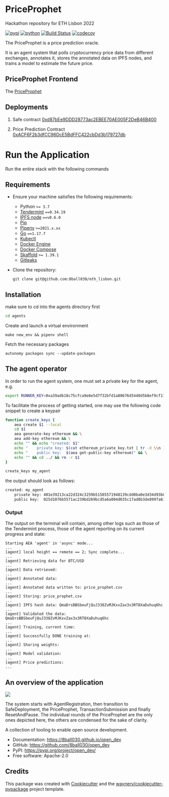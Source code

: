 # PriceProphet
Hackathon repository for ETH Lisbon 2022


[![pypi](https://img.shields.io/pypi/v/open_dev.svg)](https://pypi.org/project/open_dev/)
[![python](https://img.shields.io/pypi/pyversions/open_dev.svg)](https://pypi.org/project/open_dev/)
[![Build Status](https://github.com/8ball030/open_dev/actions/workflows/dev.yml/badge.svg)](https://github.com/8ball030/open_dev/actions/workflows/dev.yml)
[![codecov](https://codecov.io/gh/8ball030/open_dev/branch/main/graphs/badge.svg)](https://codecov.io/github/8ball030/open_dev)

The PriceProphet is a price prediction oracle.

It is an agent system that polls cryptocurrency price data from different exchanges, annotates it, stores the annotated data on IPFS nodes, and trains a model to estimate the future price. 


## PriceProphet Frontend

   The [PriceProphet](http://146.190.230.176:3000/)

## Deployments

1. Safe contract
   [0xd87bEe9DDD28773ac2EBEE70AE005F2DeB46B400](https://cronoscan.com/address/0xd87bee9ddd28773ac2ebee70ae005f2deb46b400)

2. Price Prediction Contract
   [0xACF6F2b3dfCC96DcE5BdFFC422cbDd3b179727db](https://cronoscan.com/address/0xacf6f2b3dfcc96dce5bdffc422cbdd3b179727db)


# Run the Application
Run the entire stack with the following commands


## Requirements

- Ensure your machine satisfies the following requirements:

    - Python `>= 3.7`
    - [Tendermint](https://docs.tendermint.com/master/introduction/install.html) `==0.34.19`
    - [IPFS node](https://docs.ipfs.io/install/command-line/#official-distributions) `==v0.6.0`
    - [Pip](https://pip.pypa.io/en/stable/installation/)
    - [Pipenv](https://pipenv.pypa.io/en/latest/install/) `>=2021.x.xx`
    - [Go](https://go.dev/doc/install) `==1.17.7`
    - [Kubectl](https://kubernetes.io/docs/tasks/tools/)
    - [Docker Engine](https://docs.docker.com/engine/install/)
    - [Docker Compose](https://docs.docker.com/compose/install/)
    - [Skaffold](https://skaffold.dev/docs/install/#standalone-binary) `>= 1.39.1`
    - [Gitleaks](https://github.com/zricethezav/gitleaks/releases/latest)

- Clone the repository:

      git clone git@github.com:8ball030/eth_lisbon.git


## Installation

make sure to cd into the agents directory first
```bash
cd agents
```

Create and launch a virtual environment
```
make new_env && pipenv shell
```

Fetch the necessary packages
```
autonomy packages sync --update-packages
```


## The agent operator

In order to run the agent system, one must set a private key for the agent, e.g.

```bash
export RUNNER_KEY=0xa39adb18c75cfca9e6e5d7f32bfd1a80676d5440d5b8ef9cf11c818b8167a003
```

To facilitate the process of getting started, one may use the following code snippet to create a keypair

```bash
function create_keys {
    aea create $1 --local
    cd $1
    aea generate-key ethereum && \
    aea add-key ethereum && \
    echo "" && echo "created: $1"
    echo "    private key: $(cat ethereum_private_key.txt | tr -d \\n )" && \
    echo "    public key:  $(aea get-public-key ethereum)" && \
    echo "" && cd ../ && rm -r $1
}

create_keys my_agent
```

the output should look as follows:

```bash
created: my_agent
    private key: 401e39213ca22d324c3259b51585571948139cdd0ba0e3d34d93b61bbea292b5
    public key:  025d1076b5571ac239bd269bcd5a6a004d035c17ad8b3de899fa6144e8f57d3310
```

### Output

The output on the terminal will contain, among other logs such as those of the Tendermint process, those of the agent reporting on its current progress and state:

```
Starting AEA 'agent' in 'async' mode...
...
[agent] local height == remote == 2; Sync complete...
...
[agent] Retrieving data for BTC/USD
...
[agent] Data retrieved:
...
[agent] Annotated data:
...
[agent] Annotated data written to: price_prophet.csv
...
[agent] Storing: price_prophet.csv
...
[agent] IPFS hash data: QmaDrsBBSbeuFjQuJ338ZvMJKxvZax3x3RT8XaDuhuq6hc
...
[agent] Validated the data: QmaDrsBBSbeuFjQuJ338ZvMJKxvZax3x3RT8XaDuhuq6hc
...
[agent] Training, current time:
...
[agent] Successfully DONE training at:
...
[agent] Sharing weights:
...
[agent] Model validation:
...
[agent] Price predictions:
...
```



## An overview of the application


[![](https://mermaid.ink/img/pako:eNqNlL9ugzAQh18FeU5egKESLR06tEUQtQvLBV_AKtjUf4YoybvXhVQxBpMyWcd9389GnE-kEhRJTGoJfRPt0pKXPLKPMvuxlNTIdY41U1qCZoIn-4olfT-2zd6OZeR0XHiyAg6YYt-KY2e5dVO03T6c0_e357OHueYhyAvJJKswk6Jv8No75R1xjt8GlU5BQy7MzeXXHSThXGjQ6DAhYkE_nNQ3uCfVQuJ_-gPuKe-IP6BldL7teX9APOMd904C46_2P2rvAQG5J3DUn8jqRhcNSMbrdSLgnhsc_WC47tT-cnexQMaSxknJJFJWeQEhJhDhOaZfnyvw9Qv94Y8_4Vdal6bNwQuz75hS_h2xFDDf-w0OZ-WoUGdgFCaPTy9LATfLZMotlnA6kH_j6pTc6Q7eZ2RDOpQdMGpvy9NvuSS6wQ5LEtslBflVkpJfbB8YLYojr0ispcENMf0wCAzsKToSH6BVePkBJgbmIA?type=png)](https://mermaid.live/edit#pako:eNqNlL9ugzAQh18FeU5egKESLR06tEUQtQvLBV_AKtjUf4YoybvXhVQxBpMyWcd9389GnE-kEhRJTGoJfRPt0pKXPLKPMvuxlNTIdY41U1qCZoIn-4olfT-2zd6OZeR0XHiyAg6YYt-KY2e5dVO03T6c0_e357OHueYhyAvJJKswk6Jv8No75R1xjt8GlU5BQy7MzeXXHSThXGjQ6DAhYkE_nNQ3uCfVQuJ_-gPuKe-IP6BldL7teX9APOMd904C46_2P2rvAQG5J3DUn8jqRhcNSMbrdSLgnhsc_WC47tT-cnexQMaSxknJJFJWeQEhJhDhOaZfnyvw9Qv94Y8_4Vdal6bNwQuz75hS_h2xFDDf-w0OZ-WoUGdgFCaPTy9LATfLZMotlnA6kH_j6pTc6Q7eZ2RDOpQdMGpvy9NvuSS6wQ5LEtslBflVkpJfbB8YLYojr0ispcENMf0wCAzsKToSH6BVePkBJgbmIA)

The system starts with AgentRegistration, then transition to SafeDeployment, the PriceProphet, TransactionSubmission and finally ResetAndPause. The individual rounds of the PriceProphet are the only ones depicted here, the others are condensed for the sake of clarity.


A collection of tooling to enable open source development.

* Documentation: <https://8ball030.github.io/open_dev>
* GitHub: <https://github.com/8ball030/open_dev>
* PyPI: <https://pypi.org/project/open_dev/>
* Free software: Apache-2.0


## Credits

This package was created with [Cookiecutter](https://github.com/audreyr/cookiecutter) and the [waynerv/cookiecutter-pypackage](https://github.com/waynerv/cookiecutter-pypackage) project template.
